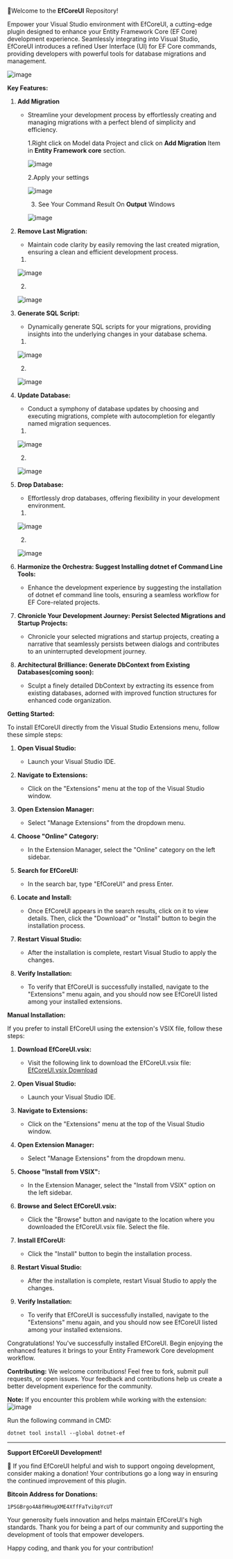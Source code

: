 🚀Welcome to the **EfCoreUI** Repository!

Empower your Visual Studio environment with EfCoreUI, a cutting-edge plugin designed to enhance your Entity Framework Core (EF Core) development experience. Seamlessly integrating into Visual Studio, EfCoreUI introduces a refined User Interface (UI) for EF Core commands, providing developers with powerful tools for database migrations and management.

![image](https://github.com/Afrino-co/EfCoreUI/assets/64721166/2a77cee2-b380-4f29-81d9-489a2d088f94)

**Key Features:** 

1. **Add Migration**
   - Streamline your development process by effortlessly creating and managing migrations with a perfect blend of simplicity and efficiency.

      1.Right click on Model data Project and click on **Add Migration** Item in **Entity Framework core** section.
      
      ![image](https://github.com/Afrino-co/EfCoreUI/assets/64721166/4bc4666e-551f-4545-b8c8-c35a127921cf)
      
      2.Apply your settings
      
      ![image](https://github.com/Afrino-co/EfCoreUI/assets/64721166/7b82b2d4-c5e8-452d-8600-e2a3571881dd)
      
      3. See Your Command Result On **Output** Windows
      
      ![image](https://github.com/Afrino-co/EfCoreUI/assets/64721166/5432d02b-6910-459a-8614-cf0226635b31)

   
3. **Remove Last Migration:**
   - Maintain code clarity by easily removing the last created migration, ensuring a clean and efficient development process.

    1.
   
   ![image](https://github.com/Afrino-co/EfCoreUI/assets/64721166/c2d73024-5d54-43a8-a4e4-7ffef2b724a6)
   
   2.
   
   ![image](https://github.com/Afrino-co/EfCoreUI/assets/64721166/3149e868-f6f6-4cb3-ba7c-8fe7ac8bec9b)

4. **Generate SQL Script:**
   - Dynamically generate SQL scripts for your migrations, providing insights into the underlying changes in your database schema.
   1.

   ![image](https://github.com/Afrino-co/EfCoreUI/assets/64721166/bdb95e75-2966-4e93-9ed3-3b2c533ef7e3)

   2.

   ![image](https://github.com/Afrino-co/EfCoreUI/assets/64721166/9343d201-7925-462c-9a45-bf562c001816)

5. **Update Database:**
   - Conduct a symphony of database updates by choosing and executing migrations, complete with autocompletion for elegantly named migration sequences.
   1.

   ![image](https://github.com/Afrino-co/EfCoreUI/assets/64721166/20d0e140-05e8-4f99-b6f8-69226de843d2)

   2.

   ![image](https://github.com/Afrino-co/EfCoreUI/assets/64721166/9b874954-c0c1-4ec5-8fd6-7ec045f3c337)


4. **Drop Database:**
   - Effortlessly drop databases, offering flexibility in your development environment.
   1.

   ![image](https://github.com/Afrino-co/EfCoreUI/assets/64721166/ab0c55b8-ab31-4ac0-af8f-c45c21344f12)
   
   2.
   
   ![image](https://github.com/Afrino-co/EfCoreUI/assets/64721166/4605caaa-ce00-42aa-b8c2-fd3e36c703cb)

5. **Harmonize the Orchestra: Suggest Installing dotnet ef Command Line Tools:**
   - Enhance the development experience by suggesting the installation of dotnet ef command line tools, ensuring a seamless workflow for EF Core-related projects.

6. **Chronicle Your Development Journey: Persist Selected Migrations and Startup Projects:**
   - Chronicle your selected migrations and startup projects, creating a narrative that seamlessly persists between dialogs and contributes to an uninterrupted development journey.

3. **Architectural Brilliance: Generate DbContext from Existing Databases(coming soon):**
   - Sculpt a finely detailed DbContext by extracting its essence from existing databases, adorned with improved function structures for enhanced code organization.
  


**Getting Started:**

To install EfCoreUI directly from the Visual Studio Extensions menu, follow these simple steps:

1. **Open Visual Studio:**
   - Launch your Visual Studio IDE.

2. **Navigate to Extensions:**
   - Click on the "Extensions" menu at the top of the Visual Studio window.

3. **Open Extension Manager:**
   - Select "Manage Extensions" from the dropdown menu.

4. **Choose "Online" Category:**
   - In the Extension Manager, select the "Online" category on the left sidebar.

5. **Search for EfCoreUI:**
   - In the search bar, type "EfCoreUI" and press Enter.

6. **Locate and Install:**
   - Once EfCoreUI appears in the search results, click on it to view details. Then, click the "Download" or "Install" button to begin the installation process.

7. **Restart Visual Studio:**
   - After the installation is complete, restart Visual Studio to apply the changes.

8. **Verify Installation:**
   - To verify that EfCoreUI is successfully installed, navigate to the "Extensions" menu again, and you should now see EfCoreUI listed among your installed extensions.

**Manual Installation:**

If you prefer to install EfCoreUI using the extension's VSIX file, follow these steps:

1. **Download EfCoreUI.vsix:**
   - Visit the following link to download the EfCoreUI.vsix file:
     [EfCoreUI.vsix Download](https://github.com/Afrino-co/EfCoreUI/blob/main/EfCoreUI.vsix)

2. **Open Visual Studio:**
   - Launch your Visual Studio IDE.

3. **Navigate to Extensions:**
   - Click on the "Extensions" menu at the top of the Visual Studio window.

4. **Open Extension Manager:**
   - Select "Manage Extensions" from the dropdown menu.

5. **Choose "Install from VSIX":**
   - In the Extension Manager, select the "Install from VSIX" option on the left sidebar.

6. **Browse and Select EfCoreUI.vsix:**
   - Click the "Browse" button and navigate to the location where you downloaded the EfCoreUI.vsix file. Select the file.

7. **Install EfCoreUI:**
   - Click the "Install" button to begin the installation process.

8. **Restart Visual Studio:**
   - After the installation is complete, restart Visual Studio to apply the changes.

9. **Verify Installation:**
   - To verify that EfCoreUI is successfully installed, navigate to the "Extensions" menu again, and you should now see EfCoreUI listed among your installed extensions.

Congratulations! You've successfully installed EfCoreUI. Begin enjoying the enhanced features it brings to your Entity Framework Core development workflow.

**Contributing:**
We welcome contributions! Feel free to fork, submit pull requests, or open issues. Your feedback and contributions help us create a better development experience for the community.

**Note:** If you encounter this problem while working with the extension:
![image](https://github.com/Afrino-co/EfCoreUI/assets/64721166/2c83f0e1-8082-42e6-898d-179b75ff487c)

Run the following command in CMD:
```
dotnet tool install --global dotnet-ef
```
---

**Support EfCoreUI Development!**

🚀 If you find EfCoreUI helpful and wish to support ongoing development, consider making a donation! Your contributions go a long way in ensuring the continued improvement of this plugin.

**Bitcoin Address for Donations:**
```
1PSGBrgo4A8fHHugXME4XffFaTvibpYcUT
```

Your generosity fuels innovation and helps maintain EfCoreUI's high standards. Thank you for being a part of our community and supporting the development of tools that empower developers.

Happy coding, and thank you for your contribution!

